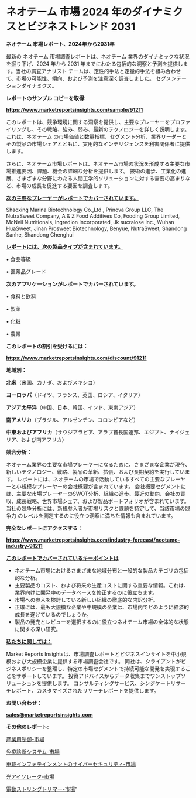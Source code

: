 # ネオテーム 市場 2024 年のダイナミクスとビジネストレンド 2031

<strong>ネオテーム 市場レポート、2024年から2031年</strong>

最新の ネオテーム 市場調査レポートは、ネオテーム 業界のダイナミックな状況を掘り下げ、2024 年から 2031 年までにわたる包括的な洞察と予測を提供します。当社の調査アナリスト チームは、定性的手法と定量的手法を組み合わせて、市場の可能性、傾向、および予測を注意深く調査しました。 セグメンテーションダイナミクス。



<strong>レポートのサンプル コピーを取得:</strong> <a href=https://www.marketreportsinsights.com/sample/91211>

<strong><u>https://www.marketreportsinsights.com/sample/91211</u></strong></a>

このレポートは、競争環境に関する洞察を提供し、主要なプレーヤーをプロファイリングし、その戦略、強み、弱み、最新のテクノロジーを詳しく説明します。 これは、ネオテーム の市場価値と数量指標、セグメント分析、業界リーダーとその製品の市場シェアとともに、実用的なインテリジェンスを利害関係者に提供します。

さらに、ネオテーム市場レポートは、ネオテーム市場の状況を形成する主要な市場推進要因、課題、機会の詳細な分析を提供します。 技術の進歩、工業化の進展、さまざまな分野にわたる人間工学的ソリューションに対する需要の高まりなど、市場の成長を促進する要因を調査します。



<strong><u>次の主要なプレーヤーがレポートでカバーされています。</u></strong>

Shaoxing Marina Biotechnology Co.,Ltd., Prinova Group LLC, The NutraSweet Company, A & Z Food Additives Co, Fooding Group Limited, McNeil Nutritionals, Ingredion Incorporated, Jk sucralose Inc., Wuhan HuaSweet, Jinan Prosweet Biotechnology, Benyue, NutraSweet, Shandong Sanhe, Shandong Chenghui



<strong><u><b>レポートには、次の製品タイプが含まれています。</b></u></strong>

• 食品等級

• 医薬品グレード



<strong><b>次のアプリケーションがレポートでカバーされています。</b></strong>

• 食料と飲料

• 製薬

• 化粧

• 農業



<strong><b>このレポートの割引を受けるには：</b></strong><a href=https://www.marketreportsinsights.com/discount/91211>

<strong><u>https://www.marketreportsinsights.com/discount/91211</u></strong></a>



<strong>地域別：</strong>



<strong>北米</strong>（米国、カナダ、およびメキシコ）



<strong>ヨーロッパ</strong>（ドイツ、フランス、英国、ロシア、イタリア）



<strong>アジア太平洋</strong>（中国、日本、韓国、インド、東南アジア）



<strong>南アメリカ</strong>（ブラジル、アルゼンチン、コロンビアなど）



<strong>中東およびアフリカ</strong>（サウジアラビア、アラブ首長国連邦、エジプト、ナイジェリア、および南アフリカ）



<strong>競合分析：</strong>

ネオテーム業界の主要な市場プレーヤーになるために、さまざまな企業が現在、新しいテクノロジー、戦略、製品の革新、拡張、および長期契約を実行しています。 レポートには、ネオテームの市場で活動しているすべての主要なプレーヤーと小規模なプレーヤーの会社概要が含まれています。 会社概要セグメントには、主要な市場プレーヤーのSWOT分析、組織の進歩、最近の動向、会社の買収、成長戦略、世界市場シェア、および製品ポートフォリオが含まれています。 当社の競争分析には、新規参入者が市場リスクと課題を特定して、当該市場の競争力 のレベルを測定するのに役立つ洞察に満ちた情報も含まれています。



<strong>完全なレポートにアクセスする</strong>：

<a href=https://www.marketreportsinsights.com/industry-forecast/neotame-industry-91211>

<strong><u>https://www.marketreportsinsights.com/industry-forecast/neotame-industry-91211</u></strong></a>



<strong><u><b>このレポートでカバーされているキーポイントは</b></u></strong>
<ul>
  <li>ネオテーム市場におけるさまざまな地域分布と一般的な製品カテゴリの包括的な分析。</li>
  <li>主要製品のコスト、および将来の生産コストに関する重要な情報。これは、業界向けに開発中のデータベースを修正するのに役立ちます。</li>
  <li>市場への参入を検討している新しい組織の徹底的な内訳分析。</li>
  <li>正確には、最も大規模な企業や中規模の企業は、市場内でどのように経済的成長を遂げているのでしょうか。</li>
  <li>製品の発売とレビューを選択するのに役立つネオテーム市場の全体的な状態に関する深い研究。</li>
</ul>


<strong><u><b>私たちに関しては：</b></u></strong>

Market Reports Insightsは、市場調査レポートとビジネスインサイトを中小規模および大規模企業に提供する市場調査会社です。 同社は、クライアントがビジネスポリシーを整理し、特定の市場セグメントで持続可能な開発を実現することをサポートしています。 投資アドバイスからデータ収集までワンストップソリューションを提供します。 コンサルティングサービス、シンジケートリサーチレポート、カスタマイズされたリサーチレポートを提供します。



<strong><b>お問い合わせ</b></strong>：

<a href=mailto:sales@marketreportsinsights.com>

<strong><u>sales@marketreportsinsights.com</u></strong></a>



<strong>その他のレポート:</strong>

<a href=https://www.linkedin.com/pulse/産業用制御-市場-2023-新興市場-将来の動向と市場需要-2030-pr-news-hub-gu6af/>産業用制御-市場</a>

<a href=https://www.linkedin.com/pulse/免疫診断システム-市場-2023-総合分析と事業成長戦略-2030-nyzcf/>免疫診断システム-市場</a>

<a href=https://www.linkedin.com/pulse/車載インフォテインメントのサイバーセキュリティ-市場-2023-年のダイナミクスとビジネストレンド-tyk3f/>車載インフォテインメントのサイバーセキュリティ-市場</a>

<a href=https://www.linkedin.com/pulse/光アイソレータ-市場-2023-収益と成長ドライバー-2030-pr-news-hub-yrapf/>光アイソレータ-市場</a>

<a href=https://www.linkedin.com/pulse/電動ストリングトリマー-市場-2023-競争分析と事業成長-2030-vsk8f/>電動ストリングトリマー-市場</a>"
